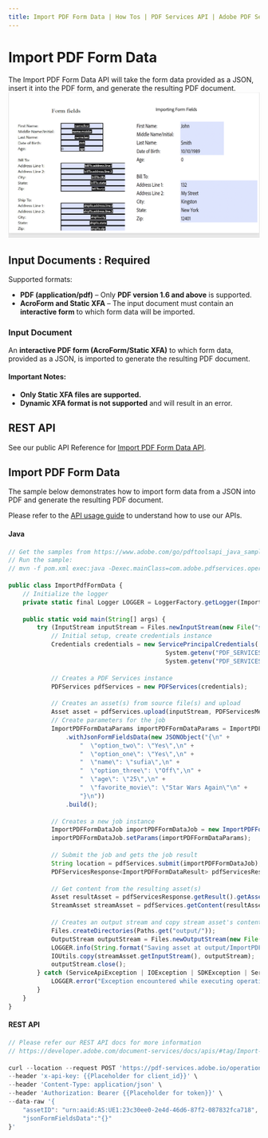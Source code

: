 ```yaml
---
title: Import PDF Form Data | How Tos | PDF Services API | Adobe PDF Services
---
```


# Import PDF Form Data

The Import PDF Form Data API will take the form data provided as a JSON, insert it into the PDF form, and generate the resulting PDF document.
![Import PDF Form Data](../import-pdf-form.png)

## Input Documents : **Required**

Supported formats:

- **PDF (application/pdf)** – Only **PDF version 1.6 and above** is supported.
- **AcroForm and Static XFA** – The input document must contain an **interactive form** to which form data will be imported.

### Input Document

An **interactive PDF form (AcroForm/Static XFA)** to which form data, provided as a JSON, is imported to generate the resulting PDF document.

#### Important Notes:

- **Only Static XFA files are supported.**
- **Dynamic XFA format is not supported** and will result in an error.

## REST API

See our public API Reference for [Import PDF Form Data API](../../../apis/#tag/Import-PDF-Form-Data).

## Import PDF Form Data

The sample below demonstrates how to import form data from a JSON into PDF and generate the resulting PDF document.

Please refer to the [API usage guide](../api-usage.md) to understand how to use our APIs.

<CodeBlock slots="heading, code" repeat="2" languages="Java, REST API" />

#### Java

```javascript
// Get the samples from https://www.adobe.com/go/pdftoolsapi_java_samples
// Run the sample:
// mvn -f pom.xml exec:java -Dexec.mainClass=com.adobe.pdfservices.operation.samples.ImportPdfFormData

public class ImportPdfFormData {
    // Initialize the logger
    private static final Logger LOGGER = LoggerFactory.getLogger(ImportPdfFormData.class);

    public static void main(String[] args) {
        try (InputStream inputStream = Files.newInputStream(new File("src/main/resources/importPdfFormDataInput.pdf").toPath())) {
            // Initial setup, create credentials instance
            Credentials credentials = new ServicePrincipalCredentials(
                                            System.getenv("PDF_SERVICES_CLIENT_ID"), 
                                            System.getenv("PDF_SERVICES_CLIENT_SECRET"));
        
            // Creates a PDF Services instance
            PDFServices pdfServices = new PDFServices(credentials);
        
            // Creates an asset(s) from source file(s) and upload
            Asset asset = pdfServices.upload(inputStream, PDFServicesMediaType.PDF.getMediaType());
            // Create parameters for the job
            ImportPDFFormDataParams importPDFFormDataParams = ImportPDFFormDataParams.importPdfFormDataParamsBuilder()
                .withJsonFormFieldsData(new JSONObject("{\n" +
                    "  \"option_two\": \"Yes\",\n" +
                    "  \"option_one\": \"Yes\",\n" +
                    "  \"name\": \"sufia\",\n" +
                    "  \"option_three\": \"Off\",\n" +
                    "  \"age\": \"25\",\n" +
                    "  \"favorite_movie\": \"Star Wars Again\"\n" +
                    "}\n"))
                .build();
        
            // Creates a new job instance
            ImportPDFFormDataJob importPDFFormDataJob = new ImportPDFFormDataJob(asset);
            importPDFFormDataJob.setParams(importPDFFormDataParams);
        
            // Submit the job and gets the job result
            String location = pdfServices.submit(importPDFFormDataJob);
            PDFServicesResponse<ImportPDFFormDataResult> pdfServicesResponse = pdfServices.getJobResult(location, ImportPDFFormDataResult.class);
        
            // Get content from the resulting asset(s)
            Asset resultAsset = pdfServicesResponse.getResult().getAsset();
            StreamAsset streamAsset = pdfServices.getContent(resultAsset);
        
            // Creates an output stream and copy stream asset's content to it
            Files.createDirectories(Paths.get("output/"));
            OutputStream outputStream = Files.newOutputStream(new File("output/ImportPDFFormData.pdf").toPath());
            LOGGER.info(String.format("Saving asset at output/ImportPDFFormData.pdf", outputFilePath));
            IOUtils.copy(streamAsset.getInputStream(), outputStream);
            outputStream.close();
        } catch (ServiceApiException | IOException | SDKException | ServiceUsageException ex) {
            LOGGER.error("Exception encountered while executing operation", ex);
        }
    }
}
```

#### REST API

```javascript
// Please refer our REST API docs for more information 
// https://developer.adobe.com/document-services/docs/apis/#tag/Import-PDF-Form-Data

curl --location --request POST 'https://pdf-services.adobe.io/operation/setformdata' \
--header 'x-api-key: {{Placeholder for client_id}}' \
--header 'Content-Type: application/json' \
--header 'Authorization: Bearer {{Placeholder for token}}' \
--data-raw '{
    "assetID": "urn:aaid:AS:UE1:23c30ee0-2e4d-46d6-87f2-087832fca718",
    "jsonFormFieldsData":"{}"
}'
```
